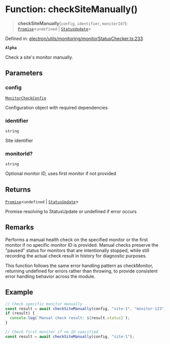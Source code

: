 # Function: checkSiteManually()

> **checkSiteManually**(`config`, `identifier`, `monitorId?`): [`Promise`](https://developer.mozilla.org/docs/Web/JavaScript/Reference/Global_Objects/Promise)\<`undefined` \| [`StatusUpdate`](../../../../../shared/types/interfaces/StatusUpdate.md)\>

Defined in: [electron/utils/monitoring/monitorStatusChecker.ts:233](https://github.com/Nick2bad4u/Uptime-Watcher/blob/8a1973382d5fe14c52996ecda381894eb7ecd4a6/electron/utils/monitoring/monitorStatusChecker.ts#L233)

**`Alpha`**

Check a site's monitor manually.

## Parameters

### config

[`MonitorCheckConfig`](../interfaces/MonitorCheckConfig.md)

Configuration object with required dependencies

### identifier

`string`

Site identifier

### monitorId?

`string`

Optional monitor ID, uses first monitor if not provided

## Returns

[`Promise`](https://developer.mozilla.org/docs/Web/JavaScript/Reference/Global_Objects/Promise)\<`undefined` \| [`StatusUpdate`](../../../../../shared/types/interfaces/StatusUpdate.md)\>

Promise resolving to StatusUpdate or undefined if error occurs

## Remarks

Performs a manual health check on the specified monitor or the first monitor
if no specific monitor ID is provided. Manual checks preserve the "paused" status
for monitors that are intentionally stopped, while still recording the actual
check result in history for diagnostic purposes.

This function follows the same error handling pattern as checkMonitor,
returning undefined for errors rather than throwing, to provide consistent
error handling behavior across the module.

## Example

```typescript
// Check specific monitor manually
const result = await checkSiteManually(config, "site-1", "monitor-123");
if (result) {
  console.log(`Manual check result: ${result.status}`);
}

// Check first monitor if no ID specified
const result = await checkSiteManually(config, "site-1");
```
